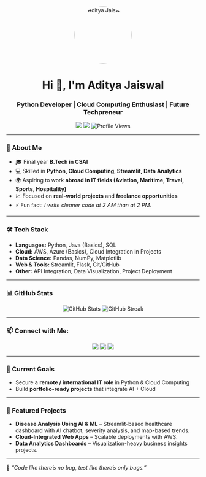 <!-- Profile Photo -->
<p align="center">
  <img src="YOUR_PROFILE_PHOTO_LINK_HERE" alt="Aditya Jaiswal" width="150" height="150" style="border-radius: 50%;">
</p>

<!-- Name & Tagline -->
<h1 align="center">Hi 👋, I'm Aditya Jaiswal</h1>
<h3 align="center">Python Developer | Cloud Computing Enthusiast | Future Techpreneur</h3>

<!-- Badges -->
<p align="center">
  <img src="https://img.shields.io/badge/Location-Noida-blue?style=flat&logo=google-maps">
  <img src="https://img.shields.io/badge/Focus-Job%20Hunt%20%26%20Projects-orange?style=flat&logo=target">
  <img src="https://komarev.com/ghpvc/?username=adityajaiswal25&label=Profile%20views&color=0e75b6&style=flat" alt="Profile Views" />
</p>

---

### 🚀 About Me
- 🎓 Final year **B.Tech in CSAI**
- 💻 Skilled in **Python, Cloud Computing, Streamlit, Data Analytics**
- 🌍 Aspiring to work **abroad in IT fields (Aviation, Maritime, Travel, Sports, Hospitality)**
- 📈 Focused on **real-world projects** and **freelance opportunities**
- ⚡ Fun fact: *I write cleaner code at 2 AM than at 2 PM.*

---

### 🛠️ Tech Stack
- **Languages:** Python, Java (Basics), SQL  
- **Cloud:** AWS, Azure (Basics), Cloud Integration in Projects  
- **Data Science:** Pandas, NumPy, Matplotlib  
- **Web & Tools:** Streamlit, Flask, Git/GitHub  
- **Other:** API Integration, Data Visualization, Project Deployment

---

### 📊 GitHub Stats
<p align="center">
  <img src="https://github-readme-stats.vercel.app/api?username=adityajaiswal25&show_icons=true&theme=tokyonight" alt="GitHub Stats" />
  <img src="https://github-readme-streak-stats.herokuapp.com/?user=adityajaiswal25&theme=tokyonight" alt="GitHub Streak" />
</p>

---

### 📫 Connect with Me:
<p align="center">
  <a href="https://www.linkedin.com/in/adityajaiswal25"><img src="https://img.shields.io/badge/LinkedIn-0077B5?style=for-the-badge&logo=linkedin&logoColor=white"/></a>
  <a href="mailto:aditya.jaiswal25003@gmail.com"><img src="https://img.shields.io/badge/Email-D14836?style=for-the-badge&logo=gmail&logoColor=white"/></a>
  <a href="https://www.instagram.com/mr__unk_n_own_"><img src="https://img.shields.io/badge/Instagram-E4405F?style=for-the-badge&logo=instagram&logoColor=white"/></a>
</p>

---

### 🎯 Current Goals
- Secure a **remote / international IT role** in Python & Cloud Computing  
- Build **portfolio-ready projects** that integrate AI + Cloud  
  

---

### 📝 Featured Projects
- **Disease Analysis Using AI & ML** – Streamlit-based healthcare dashboard with AI chatbot, severity analysis, and map-based trends.
- **Cloud-Integrated Web Apps** – Scalable deployments with AWS.
- **Data Analytics Dashboards** – Visualization-heavy business insights projects.

---

💬 *“Code like there’s no bug, test like there’s only bugs.”*


<!--
**adityajaiswal25/adityajaiswal25** is a ✨ _special_ ✨ repository because its `README.md` (this file) appears on your GitHub profile.

Here are some ideas to get you started:

- 🔭 I’m currently working on ...
- 🌱 I’m currently learning ...
- 👯 I’m looking to collaborate on ...
- 🤔 I’m looking for help with ...
- 💬 Ask me about ...
- 📫 How to reach me: ...
- 😄 Pronouns: ...
- ⚡ Fun fact: ...
-->
